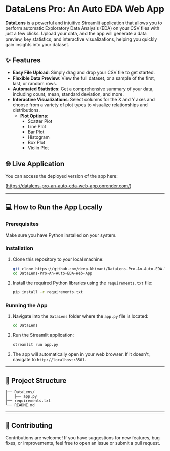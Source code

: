 # DataLens Pro: An Auto EDA Web App

**DataLens** is a powerful and intuitive Streamlit application that allows you to perform automatic Exploratory Data Analysis (EDA) on your CSV files with just a few clicks. Upload your data, and the app will generate a data preview, key statistics, and interactive visualizations, helping you quickly gain insights into your dataset.

## ✨ Features

  * **Easy File Upload**: Simply drag and drop your CSV file to get started.
  * **Flexible Data Preview**: View the full dataset, or a sample of the first, last, or random rows.
  * **Automated Statistics**: Get a comprehensive summary of your data, including count, mean, standard deviation, and more.
  * **Interactive Visualizations**: Select columns for the X and Y axes and choose from a variety of plot types to visualize relationships and distributions.
      * **Plot Options**:
          * Scatter Plot
          * Line Plot
          * Bar Plot
          * Histogram
          * Box Plot
          * Violin Plot

## 🌐 Live Application

You can access the deployed version of the app here:

(https://datalens-pro-an-auto-eda-web-app.onrender.com/)

-----

## 💻 How to Run the App Locally

### Prerequisites

Make sure you have Python installed on your system.

### Installation

1.  Clone this repository to your local machine:
    ```bash
    git clone https://github.com/deep-khimani/DataLens-Pro-An-Auto-EDA-Web-App.git
    cd DataLens-Pro-An-Auto-EDA-Web-App
    ```
2.  Install the required Python libraries using the `requirements.txt` file:
    ```bash
    pip install -r requirements.txt
    ```

### Running the App

1.  Navigate into the `DataLens` folder where the `app.py` file is located:
    ```bash
    cd DataLens
    ```
2.  Run the Streamlit application:
    ```bash
    streamlit run app.py
    ```
3.  The app will automatically open in your web browser. If it doesn't, navigate to `http://localhost:8501`.

-----

## 📂 Project Structure

```
├── DataLens/         
│   ├── app.py        
├── requirements.txt  
└── README.md         
```

-----

## 🤝 Contributing

Contributions are welcome\! If you have suggestions for new features, bug fixes, or improvements, feel free to open an issue or submit a pull request.
